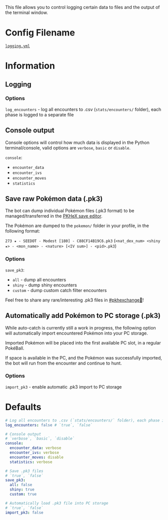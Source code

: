This file allows you to control logging certain data to files and the output of the terminal window.

# Config Filename
[`logging.yml`](https://github.com/40Cakes/pokebot-gen3/blob/main/profiles/logging.yml)

# Information
## Logging
### Options
`log_encounters` - log all encounters to .csv (`stats/encounters/` folder), each phase is logged to a separate file

## Console output
Console options will control how much data is displayed in the Python terminal/console, valid options are `verbose`, `basic` or `disable`.

`console`:
- `encounter_data`
- `encounter_ivs`
- `encounter_moves`
- `statistics`

## Save raw Pokémon data (.pk3)
The bot can dump individual Pokémon files (.pk3 format) to be managed/transferred in the [PKHeX save editor](https://github.com/kwsch/PKHeX).

The Pokémon are dumped to the `pokemon/` folder in your profile, in the following format:

`273 ★ - SEEDOT - Modest [180] - C88CF14B19C6.pk3` (`<nat_dex_num> <shiny ★> - <mon_name> - <nature> [<IV sum>] - <pid>.pk3`)

### Options
`save_pk3`:
- `all` - dump all encounters
- `shiny` - dump shiny encounters
- `custom` - dump custom catch filter encounters

Feel free to share any rare/interesting .pk3 files in [#pkhexchange💱](https://discord.com/channels/1057088810950860850/1123523909745135616)!

## Automatically add Pokémon to PC storage (.pk3)
While auto-catch is currently still a work in progress, the following option will automatically import encountered Pokémon into your PC storage.

Imported Pokémon will be placed into the first available PC slot, in a regular PokéBall.

If space is available in the PC, and the Pokémon was successfully imported, the bot will run from the encounter and continue to hunt.

### Options
`import_pk3` - enable automatic .pk3 import to PC storage

# Defaults
```yml
# Log all encounters to .csv (`stats/encounters/` folder), each phase is logged to a separate file
log_encounters: false # `true`, `false`

# Console output
# `verbose`, `basic`, `disable`
console:
  encounter_data: verbose
  encounter_ivs: verbose
  encounter_moves: disable
  statistics: verbose

# Save .pk3 files
# `true`, `false`
save_pk3:
  all: false
  shiny: true
  custom: true

# Automatically load .pk3 file into PC storage
# `true`, `false`
import_pk3: false
```